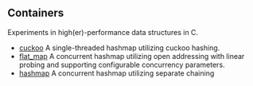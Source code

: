 ## Containers

Experiments in high(er)-performance data structures in C.

- [cuckoo](./cuckoo) A single-threaded hashmap utilizing cuckoo hashing.
- [flat_map](./flat-map) A concurrent hashmap utilizing open addressing with linear probing and supporting configurable concurrency parameters.
- [hashmap](./hashmap) A concurrent hashmap utilizing separate chaining 